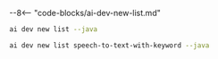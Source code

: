 --8<-- "code-blocks/ai-dev-new-list.md"

```bash title="List only Java samples"
ai dev new list --java
```

```bash title="Filter the list by name"
ai dev new list speech-to-text-with-keyword --java
```